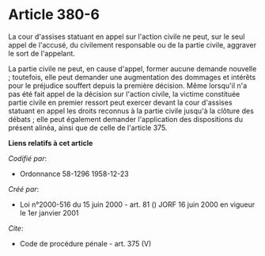 # Article 380-6

La cour d'assises statuant en appel sur l'action civile ne peut, sur le seul appel de l'accusé, du civilement responsable ou
de la partie civile, aggraver le sort de l'appelant. 

La partie civile ne peut, en cause d'appel, former aucune demande nouvelle ; toutefois, elle peut demander une augmentation
des dommages et intérêts pour le préjudice souffert depuis la première décision. Même lorsqu'il n'a pas été fait appel de la
décision sur l'action civile, la victime constituée partie civile en premier ressort peut exercer devant la cour d'assises
statuant en appel les droits reconnus à la partie civile jusqu'à la clôture des débats ; elle peut également demander
l'application des dispositions du présent alinéa, ainsi que de celle de l'article 375.

**Liens relatifs à cet article**

_Codifié par_:

  - Ordonnance 58-1296 1958-12-23

_Créé par_:

  - Loi n°2000-516 du 15 juin 2000 - art. 81 () JORF 16 juin 2000 en vigueur le 1er janvier 2001

_Cite_:

  - Code de procédure pénale - art. 375 (V)
